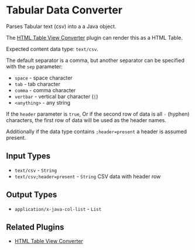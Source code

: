 # Tabular Data Converter

Parses Tabular text (csv) into a a Java object.

The [HTML Table View Converter](/en/user-guide/content-converters/html-table-view.md) plugin can render this as a HTML Table.

Expected content data type: `text/csv`.

The default separator is a comma, but another separator can be specified with the `sep` parameter:

- `space` - space character
- `tab` - tab character
- `comma` - comma character
- `vertbar` - vertical bar character (`|`)
- `<anything>` - any string

If the `header` parameter is `true`, Or if the second row of data is all `-` (hyphen) characters, the first row of
data will be used as the header names.

Additionally if the data type contains `;header=present` a header is assumed present.

## Input Types

- `text/csv` - `String`
- `text/csv;header=present` - `String` CSV data with header row

## Output Types

- `application/x-java-col-list` - `List`

## Related Plugins

- [HTML Table View Converter](/en/user-guide/content-converters/html-table-view.md)